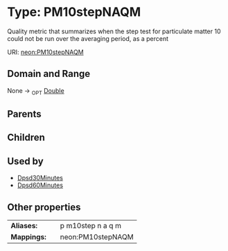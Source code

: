 
# Type: PM10stepNAQM


Quality metric that summarizes when the step test for particulate matter 10 could not be run over the averaging period, as a percent

URI: [neon:PM10stepNAQM](https://data.neonscience.org/PM10stepNAQM)


## Domain and Range

None ->  <sub>OPT</sub> [Double](types/Double.md)

## Parents


## Children


## Used by

 * [Dpsd30Minutes](Dpsd30Minutes.md)
 * [Dpsd60Minutes](Dpsd60Minutes.md)

## Other properties

|  |  |  |
| --- | --- | --- |
| **Aliases:** | | p m10step n a q m |
| **Mappings:** | | neon:PM10stepNAQM |

